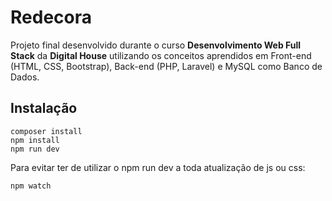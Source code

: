 # Redecora
Projeto final desenvolvido durante o curso **Desenvolvimento Web Full Stack** da **Digital House** utilizando os conceitos aprendidos em Front-end (HTML, CSS, Bootstrap), Back-end (PHP, Laravel) e MySQL como Banco de Dados.

## Instalação

    composer install
    npm install
    npm run dev
Para evitar ter de utilizar o npm run dev a toda atualização de js ou css:

    npm watch

